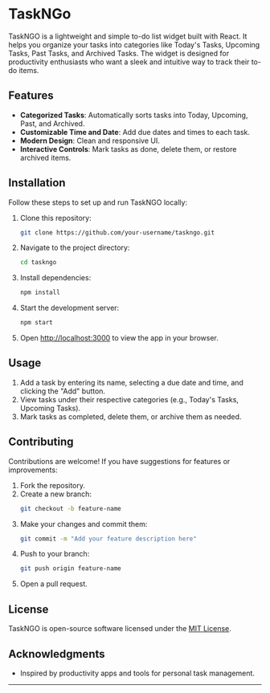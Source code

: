 # TaskNGo

TaskNGO is a lightweight and simple to-do list widget built with React. It helps you organize your tasks into categories like Today's Tasks, Upcoming Tasks, Past Tasks, and Archived Tasks. The widget is designed for productivity enthusiasts who want a sleek and intuitive way to track their to-do items.

## Features

- **Categorized Tasks**: Automatically sorts tasks into Today, Upcoming, Past, and Archived.
- **Customizable Time and Date**: Add due dates and times to each task.
- **Modern Design**: Clean and responsive UI.
- **Interactive Controls**: Mark tasks as done, delete them, or restore archived items.

## Installation

Follow these steps to set up and run TaskNGO locally:

1. Clone this repository:
   ```bash
   git clone https://github.com/your-username/taskngo.git
   ```

2. Navigate to the project directory:
   ```bash
   cd taskngo
   ```

3. Install dependencies:
   ```bash
   npm install
   ```

4. Start the development server:
   ```bash
   npm start
   ```

5. Open [http://localhost:3000](http://localhost:3000) to view the app in your browser.

## Usage

1. Add a task by entering its name, selecting a due date and time, and clicking the "Add" button.
2. View tasks under their respective categories (e.g., Today's Tasks, Upcoming Tasks).
3. Mark tasks as completed, delete them, or archive them as needed.

## Contributing

Contributions are welcome! If you have suggestions for features or improvements:

1. Fork the repository.
2. Create a new branch:
   ```bash
   git checkout -b feature-name
   ```
3. Make your changes and commit them:
   ```bash
   git commit -m "Add your feature description here"
   ```
4. Push to your branch:
   ```bash
   git push origin feature-name
   ```
5. Open a pull request.

## License

TaskNGO is open-source software licensed under the [MIT License](./LICENSE).

## Acknowledgments

- Inspired by productivity apps and tools for personal task management.

---
